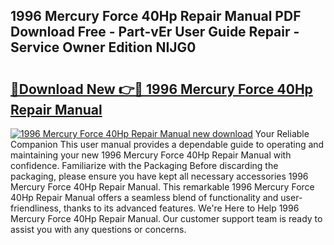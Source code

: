 ## 1996 Mercury Force 40Hp Repair Manual PDF Download Free - Part-vEr User Guide Repair - Service Owner Edition NIJG0

# <h2><a href="http://bc57940.oget.top/?id=1996+Mercury+Force+40Hp+Repair+Manual">🔗Download New 👉🔴 1996 Mercury Force 40Hp Repair Manual</a></h2>

[![1996 Mercury Force 40Hp Repair Manual new download](https://i.imgur.com/5g1atiW.png)](http://bc57940.oget.top/?id=1996+Mercury+Force+40Hp+Repair+Manual)
Your Reliable Companion This user manual provides a dependable guide to operating and maintaining your new 1996 Mercury Force 40Hp Repair Manual with confidence. Familiarize with the Packaging Before discarding the packaging, please ensure you have kept all necessary accessories 1996 Mercury Force 40Hp Repair Manual. This remarkable 1996 Mercury Force 40Hp Repair Manual offers a seamless blend of functionality and user-friendliness, thanks to its advanced features. We're Here to Help 1996 Mercury Force 40Hp Repair Manual. Our customer support team is ready to assist you with any questions or concerns.
